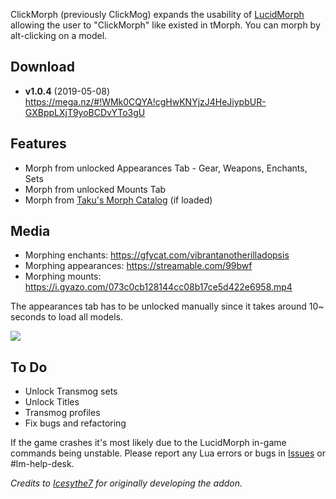 ClickMorph (previously ClickMog) expands the usability of [LucidMorph](https://www.ownedcore.com/forums/world-of-warcraft/world-of-warcraft-bots-programs/657637-lucid-morph-basic-morphing-tool.html) allowing the user to "ClickMorph" like existed in tMorph. You can morph by alt-clicking on a model.

## Download
* **v1.0.4** (2019-05-08) https://mega.nz/#!WMk0CQYA!cgHwKNYjzJ4HeJiypbUR-GXBppLXjT9yoBCDvYTo3gU

## Features
* Morph from unlocked Appearances Tab - Gear, Weapons, Enchants, Sets  
* Morph from unlocked Mounts Tab
* Morph from [Taku's Morph Catalog](https://www.curseforge.com/wow/addons/takus-morph-catalog) (if loaded)

## Media
* Morphing enchants: https://gfycat.com/vibrantanotherilladopsis
* Morphing appearances: https://streamable.com/99bwf
* Morphing mounts: https://i.gyazo.com/073c0cb128144cc08b17ce5d422e6958.mp4

The appearances tab has to be unlocked manually since it takes around 10~ seconds to load all models.

![](https://i.imgur.com/6DLFBhW.png)

## To Do
* Unlock Transmog sets
* Unlock Titles
* Transmog profiles
* Fix bugs and refactoring

If the game crashes it's most likely due to the LucidMorph in-game commands being unstable. Please report any Lua errors or bugs in [Issues](https://github.com/Ketho/ClickMorph/issues) or #lm-help-desk.

*Credits to [Icesythe7](https://www.ownedcore.com/forums/world-of-warcraft/world-of-warcraft-general/wow-ui-macros-talent-specs/785473-clickmog-addon-lucidmorph.html) for originally developing the addon.*
